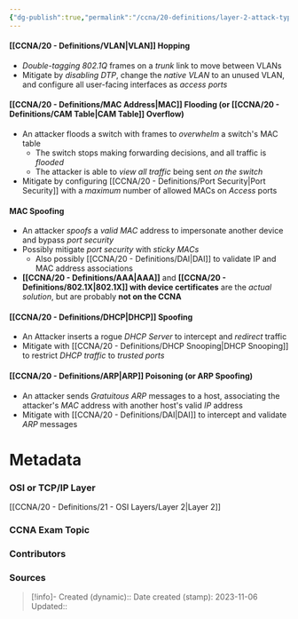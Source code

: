 ```yaml
---
{"dg-publish":true,"permalink":"/ccna/20-definitions/layer-2-attack-types/","tags":["defs_ccna"]}
---
```


#### [[CCNA/20 - Definitions/VLAN\|VLAN]] Hopping
- *Double-tagging 802.1Q* frames on a *trunk* link to move between VLANs
- Mitigate by *disabling DTP*, change the *native VLAN* to an unused VLAN, and configure all user-facing interfaces as *access ports*

#### [[CCNA/20 - Definitions/MAC Address\|MAC]] Flooding (or [[CCNA/20 - Definitions/CAM Table\|CAM Table]] Overflow)
- An attacker floods a switch with frames to *overwhelm* a switch's MAC table
	- The switch stops making forwarding decisions, and all traffic is *flooded*
	- The attacker is able to *view all traffic* being sent *on the switch*
- Mitigate by configuring [[CCNA/20 - Definitions/Port Security\|Port Security]] with a *maximum* number of allowed MACs on *Access* ports

#### MAC Spoofing
- An attacker *spoofs* a *valid MAC* address to impersonate another device and bypass *port security*
- Possibly mitigate *port security* with *sticky MACs*
	- Also possibly [[CCNA/20 - Definitions/DAI\|DAI]] to validate IP and MAC address associations
- **[[CCNA/20 - Definitions/AAA\|AAA]]** and **[[CCNA/20 - Definitions/802.1X\|802.1X]] with device certificates** are the *actual solution*, but are probably **not on the CCNA**

#### [[CCNA/20 - Definitions/DHCP\|DHCP]] Spoofing
- An Attacker inserts a rogue *DHCP Server* to intercept and *redirect* traffic
- Mitigate with [[CCNA/20 - Definitions/DHCP Snooping\|DHCP Snooping]] to restrict *DHCP traffic* to *trusted ports*

#### [[CCNA/20 - Definitions/ARP\|ARP]] Poisoning (or ARP Spoofing)
- An attacker sends *Gratuitous ARP* messages to a host, associating the attacker's *MAC* address with another host's valid *IP* address
- Mitigate with [[CCNA/20 - Definitions/DAI\|DAI]] to intercept and validate *ARP* messages



# Metadata
### OSI or TCP/IP Layer
[[CCNA/20 - Definitions/21 - OSI Layers/Layer 2\|Layer 2]]

### CCNA Exam Topic

### Contributors

### Sources



> [!info]- Created (dynamic):: 
> Date created (stamp): 2023-11-06
> Updated:: 


